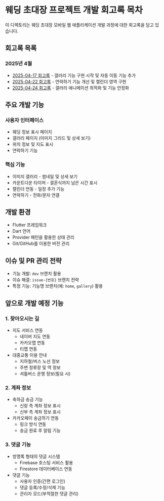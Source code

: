 # 웨딩 초대장 프로젝트 개발 회고록 목차

이 디렉토리는 웨딩 초대장 모바일 웹 애플리케이션 개발 과정에 대한 회고록을 담고 있습니다.

## 회고록 목록

### 2025년 4월

-   [2025-04-17 회고록](2025-04-17-회고록.md) - 갤러리 기능 구현 시작 및 자동 이동 기능 추가
-   [2025-04-22 회고록](2025-04-22-회고록.md) - 연락하기 기능 개선 및 캘린더 영역 구현
-   [2025-04-24 회고록](2025-04-24-회고록.md) - 갤러리 애니메이션 최적화 및 기능 안정화

## 주요 개발 기능

### 사용자 인터페이스

-   웨딩 정보 표시 페이지
-   갤러리 페이지 (이미지 그리드 및 상세 보기)
-   위치 정보 및 지도 표시
-   연락하기 기능

### 핵심 기능

-   이미지 갤러리 - 썸네일 및 상세 보기
-   카운트다운 타이머 - 결혼식까지 남은 시간 표시
-   캘린더 연동 - 일정 추가 기능
-   연락하기 - 전화/문자 연결

## 개발 환경

-   Flutter 프레임워크
-   Dart 언어
-   Provider 패턴을 활용한 상태 관리
-   Git/GitHub를 이용한 버전 관리

## 이슈 및 PR 관리 전략

-   기능 개발: `dev` 브랜치 활용
-   이슈 해결: `issue-{번호}` 브랜치 전략
-   특정 기능: 기능명 브랜치(예: `home`, `gallery`) 활용

## 앞으로 개발 예정 기능

### 1. 찾아오시는 길

-   지도 서비스 연동
    -   네이버 지도 연동
    -   카카오맵 연동
    -   티맵 연동
-   대중교통 이용 안내
    -   지하철/버스 노선 정보
    -   주변 정류장 및 역 정보
    -   셔틀버스 운행 정보(필요 시)

### 2. 계좌 정보

-   축하금 송금 기능
    -   신랑 측 계좌 정보 표시
    -   신부 측 계좌 정보 표시
-   카카오페이 송금하기 연동
    -   링크 방식 연동
    -   송금 완료 후 알림 기능

### 3. 댓글 기능

-   방명록 형태의 댓글 시스템
    -   Firebase 호스팅 서비스 활용
    -   Firestore 데이터베이스 연동
-   댓글 기능
    -   사용자 인증(간편 로그인)
    -   댓글 등록/수정/삭제 기능
    -   관리자 모드(부적절한 댓글 관리)
